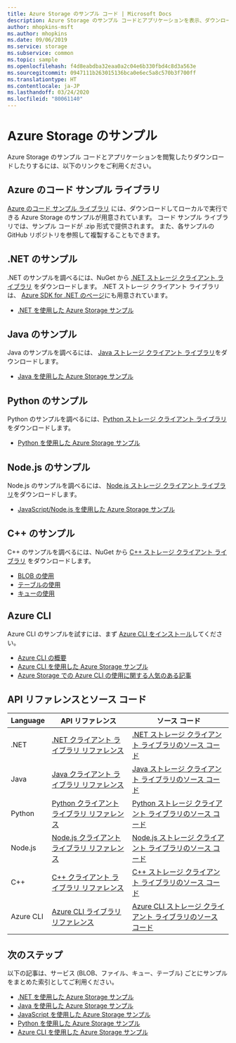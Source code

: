 ```yaml
---
title: Azure Storage のサンプル コード | Microsoft Docs
description: Azure Storage のサンプル コードとアプリケーションを表示、ダウンロード、実行します。 .NET、Java、Python、Node.js、Azure CLI、C++ のストレージ クライアント ライブラリを使用して、BLOB、キュー、テーブル、ファイルのサンプルの概要について説明します。
author: mhopkins-msft
ms.author: mhopkins
ms.date: 09/06/2019
ms.service: storage
ms.subservice: common
ms.topic: sample
ms.openlocfilehash: f4d8eabdba32eaa0a2c04e6b330fbd4c8d3a563e
ms.sourcegitcommit: 0947111b263015136bca0e6ec5a8c570b3f700ff
ms.translationtype: HT
ms.contentlocale: ja-JP
ms.lasthandoff: 03/24/2020
ms.locfileid: "80061140"
---
```

# <a name="azure-storage-samples"></a>Azure Storage のサンプル

Azure Storage のサンプル コードとアプリケーションを閲覧したりダウンロードしたりするには、以下のリンクをご利用ください。

## <a name="azure-code-samples-library"></a>Azure のコード サンプル ライブラリ

[Azure のコード サンプル ライブラリ](https://azure.microsoft.com/documentation/samples/?service=storage) には、ダウンロードしてローカルで実行できる Azure Storage のサンプルが用意されています。 コード サンプル ライブラリでは、サンプル コードが .zip 形式で提供されます。 また、各サンプルの GitHub リポジトリを参照して複製することもできます。

## <a name="net-samples"></a>.NET のサンプル

.NET のサンプルを調べるには、NuGet から [.NET ストレージ クライアント ライブラリ](https://www.nuget.org/packages/WindowsAzure.Storage/) をダウンロードします。 .NET ストレージ クライアント ライブラリは、 [Azure SDK for .NET のページ](https://azure.microsoft.com/downloads/)にも用意されています。

* [.NET を使用した Azure Storage サンプル](storage-samples-dotnet.md)

## <a name="java-samples"></a>Java のサンプル

Java のサンプルを調べるには、 [Java ストレージ クライアント ライブラリ](https://github.com/azure/azure-storage-java)をダウンロードします。

* [Java を使用した Azure Storage サンプル](storage-samples-java.md)

## <a name="python-samples"></a>Python のサンプル

Python のサンプルを調べるには、[Python ストレージ クライアント ライブラリ](https://github.com/azure/azure-storage-python)をダウンロードします。

* [Python を使用した Azure Storage サンプル](storage-samples-python.md)

## <a name="nodejs-samples"></a>Node.js のサンプル

Node.js のサンプルを調べるには、 [Node.js ストレージ クライアント ライブラリ](https://github.com/Azure/azure-storage-node)をダウンロードします。

* [JavaScript/Node.js を使用した Azure Storage サンプル](storage-samples-javascript.md)

## <a name="c-samples"></a>C++ のサンプル

C++ のサンプルを調べるには、NuGet から [C++ ストレージ クライアント ライブラリ](https://www.nuget.org/packages/wastorage/) をダウンロードします。

* [BLOB の使用](https://github.com/Azure/azure-storage-cpp/tree/master/Microsoft.WindowsAzure.Storage/samples/BlobsGettingStarted)
* [テーブルの使用](https://github.com/Azure/azure-storage-cpp/tree/master/Microsoft.WindowsAzure.Storage/samples/TablesGettingStarted)
* [キューの使用](https://github.com/Azure/azure-storage-cpp/tree/master/Microsoft.WindowsAzure.Storage/samples/QueuesGettingStarted)

## <a name="azure-cli"></a>Azure CLI

Azure CLI のサンプルを試すには、まず [Azure CLI をインストール](/cli/azure/install-azure-cli)してください。

* [Azure CLI の概要](/cli/azure/get-started-with-azure-cli)
* [Azure CLI を使用した Azure Storage サンプル](/azure/storage/blobs/storage-samples-blobs-cli)
* [Azure Storage での Azure CLI の使用に関する人気のある記事](/cli/azure/popular-articles-using-the-azure-cli#storage)

## <a name="api-reference-and-source-code"></a>API リファレンスとソース コード

| Language | API リファレンス | ソース コード |
|----------|---------------|-------------|
| .NET | [.NET クライアント ライブラリ リファレンス](https://docs.microsoft.com/dotnet/api/overview/azure/storage) | [.NET ストレージ クライアント ライブラリのソース コード](https://github.com/Azure/azure-storage-net) |
| Java | [Java クライアント ライブラリ リファレンス](https://docs.microsoft.com/java/api/overview/azure/storage) | [Java ストレージ クライアント ライブラリのソース コード](https://github.com/azure/azure-storage-java) |
| Python | [Python クライアント ライブラリ リファレンス](https://azure-storage.readthedocs.io/) | [Python ストレージ クライアント ライブラリのソース コード](https://github.com/Azure/azure-storage-p[ython]) |
| Node.js | [Node.js クライアント ライブラリ リファレンス](https://azure.github.io/azure-storage-node) | [Node.js ストレージ クライアント ライブラリのソース コード](https://github.com/Azure/azure-storage-node) |
| C++ | [C++ クライアント ライブラリ リファレンス](https://azure.github.io/azure-storage-cpp/) | [C++ ストレージ クライアント ライブラリのソース コード](https://github.com/Azure/azure-storage-cpp)|
| Azure CLI | [Azure CLI ライブラリ リファレンス](/cli/azure/storage) | [Azure CLI ストレージ クライアント ライブラリのソース コード](https://github.com/Azure-Samples/azure-cli-samples/tree/master/storage)

## <a name="next-steps"></a>次のステップ

以下の記事は、サービス (BLOB、ファイル、キュー、テーブル) ごとにサンプルをまとめた索引としてご利用ください。

* [.NET を使用した Azure Storage サンプル](storage-samples-dotnet.md)
* [Java を使用した Azure Storage サンプル](storage-samples-java.md)
* [JavaScript を使用した Azure Storage サンプル](storage-samples-javascript.md)
* [Python を使用した Azure Storage サンプル](storage-samples-python.md)
* [Azure CLI を使用した Azure Storage サンプル](/azure/storage/blobs/storage-samples-blobs-cli)
